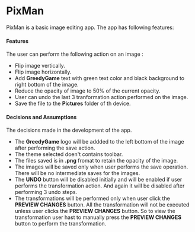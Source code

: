 # PixMan

PixMan is a basic image editing app. The app has following features:
#### Features
The user can perform the following action on an image : 
- Flip image vertically.
- Flip image horizontally.
- Add __GreedyGame__ text with green text color and black background to right bottom of the image.
- Reduce the opacity of image to 50% of the current opacity.
- User can undo the last 3 tranformation action performed on the image.
- Save the file to the __Pictures__ folder of th device.

#### Decisions and Assumptions
The decisions made in the development of the app.
- The __GreedyGame__ logo will be addded to the left bottom of the image after performing the save action.
- The theme selected doen't contains toolbar.
- The files saved is in __.png__ fromat to retain the opacity of the image.
- The images will be saved only when user performs the save operation. There will be no intermediate saves for the images.
- The __UNDO__ button will be disabled initially and will be enabled if user performs the transformation action. And again it will be disabled after performing 3 undo steps.
- The transformations will be performed only when user click the __PREVIEW CHANGES__ button. All the transformation will not be executed unless user clicks the __PREVIEW CHANGES__ button. So to view the transformation user hast to manually press the __PREVIEW CHANGES__ button to perform the transformation.
